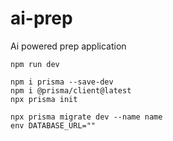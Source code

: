 # ai-prep
Ai powered prep application

```
npm run dev
```

```
npm i prisma --save-dev
npm i @prisma/client@latest
npx prisma init
```

```
npx prisma migrate dev --name name
env DATABASE_URL=""
```
